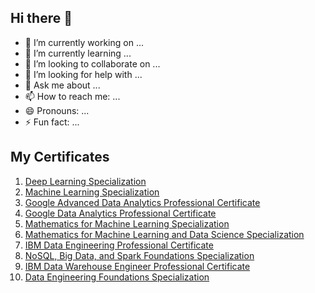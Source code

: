 ## Hi there 👋

- 🔭 I’m currently working on ...
- 🌱 I’m currently learning ...
- 👯 I’m looking to collaborate on ...
- 🤔 I’m looking for help with ...
- 💬 Ask me about ...
- 📫 How to reach me: ...
- 😄 Pronouns: ...
- ⚡ Fun fact: ...

## My Certificates
1. [Deep Learning Specialization](https://coursera.org/verify/specialization/WEMWFNQGX52P)
2. [Machine Learning Specialization](https://coursera.org/verify/specialization/MB42HSUCSKOY)
3. [Google Advanced Data Analytics Professional Certificate](https://coursera.org/verify/specialization/JTK4U3DE8D9M)
4. [Google Data Analytics Professional Certificate](https://coursera.org/verify/specialization/Y9HXEPWUZTV6)
5. [Mathematics for Machine Learning Specialization](https://coursera.org/verify/specialization/93DKJPJ16IHU)
6. [Mathematics for Machine Learning and Data Science Specialization](https://coursera.org/verify/specialization/05UNFQ3213U9)
7. [IBM Data Engineering Professional Certificate](https://coursera.org/verify/specialization/WFXJJSWXCJ5C)
8. [NoSQL, Big Data, and Spark Foundations Specialization](https://coursera.org/verify/specialization/XV67FLU3JSU6)
9. [IBM Data Warehouse Engineer Professional Certificate](https://coursera.org/verify/specialization/B8UJ3ZJWFA9J)
10. [Data Engineering Foundations Specialization](https://coursera.org/verify/specialization/PDVBUR8CUJM2)
